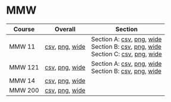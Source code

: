 # MMW

| Course | Overall | Section |
| ------ | ------- | ------- |
| MMW 11 | [csv](https://github.com/UCSD-Historical-Enrollment-Data/2024Fall/blob/main/overall/MMW%2011.csv), [png](https://raw.githubusercontent.com/UCSD-Historical-Enrollment-Data/2024Fall/main/plot_overall/MMW%2011.png), [wide](https://raw.githubusercontent.com/UCSD-Historical-Enrollment-Data/2024Fall/main/plot_overall_wide/MMW%2011.png) | Section A: [csv](https://github.com/UCSD-Historical-Enrollment-Data/2024Fall/blob/main/section/MMW%2011_A.csv), [png](https://raw.githubusercontent.com/UCSD-Historical-Enrollment-Data/2024Fall/main/plot_section/MMW%2011_A.png), [wide](https://raw.githubusercontent.com/UCSD-Historical-Enrollment-Data/2024Fall/main/plot_section_wide/MMW%2011_A.png)<br>Section B: [csv](https://github.com/UCSD-Historical-Enrollment-Data/2024Fall/blob/main/section/MMW%2011_B.csv), [png](https://raw.githubusercontent.com/UCSD-Historical-Enrollment-Data/2024Fall/main/plot_section/MMW%2011_B.png), [wide](https://raw.githubusercontent.com/UCSD-Historical-Enrollment-Data/2024Fall/main/plot_section_wide/MMW%2011_B.png)<br>Section C: [csv](https://github.com/UCSD-Historical-Enrollment-Data/2024Fall/blob/main/section/MMW%2011_C.csv), [png](https://raw.githubusercontent.com/UCSD-Historical-Enrollment-Data/2024Fall/main/plot_section/MMW%2011_C.png), [wide](https://raw.githubusercontent.com/UCSD-Historical-Enrollment-Data/2024Fall/main/plot_section_wide/MMW%2011_C.png) |
| MMW 121 | [csv](https://github.com/UCSD-Historical-Enrollment-Data/2024Fall/blob/main/overall/MMW%20121.csv), [png](https://raw.githubusercontent.com/UCSD-Historical-Enrollment-Data/2024Fall/main/plot_overall/MMW%20121.png), [wide](https://raw.githubusercontent.com/UCSD-Historical-Enrollment-Data/2024Fall/main/plot_overall_wide/MMW%20121.png) | Section A: [csv](https://github.com/UCSD-Historical-Enrollment-Data/2024Fall/blob/main/section/MMW%20121_A.csv), [png](https://raw.githubusercontent.com/UCSD-Historical-Enrollment-Data/2024Fall/main/plot_section/MMW%20121_A.png), [wide](https://raw.githubusercontent.com/UCSD-Historical-Enrollment-Data/2024Fall/main/plot_section_wide/MMW%20121_A.png)<br>Section B: [csv](https://github.com/UCSD-Historical-Enrollment-Data/2024Fall/blob/main/section/MMW%20121_B.csv), [png](https://raw.githubusercontent.com/UCSD-Historical-Enrollment-Data/2024Fall/main/plot_section/MMW%20121_B.png), [wide](https://raw.githubusercontent.com/UCSD-Historical-Enrollment-Data/2024Fall/main/plot_section_wide/MMW%20121_B.png) |
| MMW 14 | [csv](https://github.com/UCSD-Historical-Enrollment-Data/2024Fall/blob/main/overall/MMW%2014.csv), [png](https://raw.githubusercontent.com/UCSD-Historical-Enrollment-Data/2024Fall/main/plot_overall/MMW%2014.png), [wide](https://raw.githubusercontent.com/UCSD-Historical-Enrollment-Data/2024Fall/main/plot_overall_wide/MMW%2014.png) |  |
| MMW 200 | [csv](https://github.com/UCSD-Historical-Enrollment-Data/2024Fall/blob/main/overall/MMW%20200.csv), [png](https://raw.githubusercontent.com/UCSD-Historical-Enrollment-Data/2024Fall/main/plot_overall/MMW%20200.png), [wide](https://raw.githubusercontent.com/UCSD-Historical-Enrollment-Data/2024Fall/main/plot_overall_wide/MMW%20200.png) |  |

